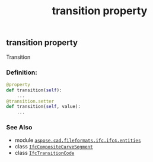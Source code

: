 ﻿---
title: transition property
second_title: Aspose.CAD for Python via .NET API References
description: 
type: docs
weight: 60
url: /aspose.cad.fileformats.ifc.ifc4.entities/ifccompositecurvesegment/transition/
is_root: false
---

## transition property


Transition
### Definition:
```python
@property
def transition(self):
    ...
@transition.setter
def transition(self, value):
    ...
```

### See Also
* module [`aspose.cad.fileformats.ifc.ifc4.entities`](../../)
* class [`IfcCompositeCurveSegment`](/cad/python-net/aspose.cad.fileformats.ifc.ifc4.entities/ifccompositecurvesegment)
* class [`IfcTransitionCode`](/cad/python-net/aspose.cad.fileformats.ifc.ifc4.types/ifctransitioncode)
